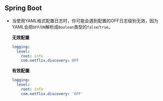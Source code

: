 ## Spring Boot

* 当使用YAML格式配置日志时，你可能会遇到配置的OFF日志级别无效，因为YAML会把`OFF`/`ON`解析成`Boolean`类型的`false`/`true`。

  **无效配置**
  ```yaml
  logging:
    level:
      root: info
      com.netflix.discovery: OFF
  ```
  
  **有效配置**:
  ```yaml
  logging:
    level:
      root: info
      com.netflix.discovery: 'OFF'
  ```

